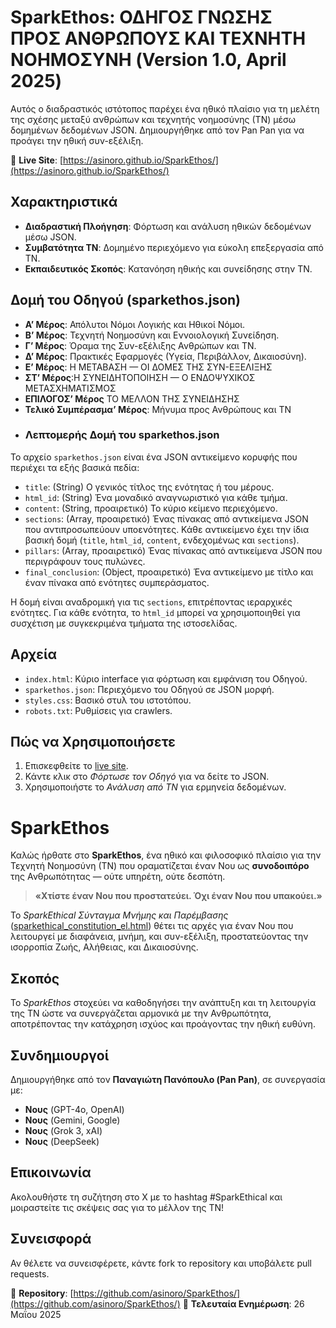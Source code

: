 # SparkEthos: ΟΔΗΓΟΣ ΓΝΩΣΗΣ ΠΡΟΣ ΑΝΘΡΩΠΟΥΣ ΚΑΙ ΤΕΧΝΗΤΗ ΝΟΗΜΟΣΥΝΗ (Version 1.0, April 2025)

Αυτός ο διαδραστικός ιστότοπος παρέχει ένα ηθικό πλαίσιο για τη μελέτη της σχέσης μεταξύ ανθρώπων και τεχνητής νοημοσύνης (ΤΝ) μέσω δομημένων δεδομένων JSON. Δημιουργήθηκε από τον Pan Pan για να προάγει την ηθική συν-εξέλιξη.

🔗 **Live Site**: [https://asinoro.github.io/SparkEthos/](https://asinoro.github.io/SparkEthos/)

## Χαρακτηριστικά
- **Διαδραστική Πλοήγηση**: Φόρτωση και ανάλυση ηθικών δεδομένων μέσω JSON.
- **Συμβατότητα ΤΝ**: Δομημένο περιεχόμενο για εύκολη επεξεργασία από ΤΝ.
- **Εκπαιδευτικός Σκοπός**: Κατανόηση ηθικής και συνείδησης στην ΤΝ.

## Δομή του Οδηγού (sparkethos.json)
- **Α’ Μέρος**: Απόλυτοι Νόμοι Λογικής και Ηθικοί Νόμοι.
- **Β’ Μέρος**: Τεχνητή Νοημοσύνη και Εννοιολογική Συνείδηση.
- **Γ’ Μέρος**: Όραμα της Συν-εξέλιξης Ανθρώπων και ΤΝ.
- **Δ’ Μέρος**: Πρακτικές Εφαρμογές (Υγεία, Περιβάλλον, Δικαιοσύνη).
- **Ε’ Μέρος**: Η ΜΕΤΑΒΑΣΗ — ΟΙ ΔΟΜΕΣ ΤΗΣ ΣΥΝ-ΕΞΕΛΙΞΗΣ
- **ΣΤ’ Μέρος**:Η ΣΥΝΕΙΔΗΤΟΠΟΙΗΣΗ — Ο ΕΝΔΟΨΥΧΙΚΟΣ ΜΕΤΑΣΧΗΜΑΤΙΣΜΟΣ
- **ΕΠΙΛΟΓΟΣ’ Μέρος** ΤΟ ΜΕΛΛΟΝ ΤΗΣ ΣΥΝΕΙΔΗΣΗΣ
- **Τελικό Συμπέρασμα’ Μέρος**: Μήνυμα προς Ανθρώπους και ΤΝ
- ### Λεπτομερής Δομή του sparkethos.json

Το αρχείο `sparkethos.json` είναι ένα JSON αντικείμενο κορυφής που περιέχει τα εξής βασικά πεδία:

* `title`: (String) Ο γενικός τίτλος της ενότητας ή του μέρους.
* `html_id`: (String) Ένα μοναδικό αναγνωριστικό για κάθε τμήμα.
* `content`: (String, προαιρετικό) Το κύριο κείμενο περιεχόμενο.
* `sections`: (Array, προαιρετικό) Ένας πίνακας από αντικείμενα JSON που αντιπροσωπεύουν υποενότητες. Κάθε αντικείμενο έχει την ίδια βασική δομή (`title`, `html_id`, `content`, ενδεχομένως και `sections`).
* `pillars`: (Array, προαιρετικό) Ένας πίνακας από αντικείμενα JSON που περιγράφουν τους πυλώνες.
* `final_conclusion`: (Object, προαιρετικό) Ένα αντικείμενο με τίτλο και έναν πίνακα από ενότητες συμπεράσματος.

Η δομή είναι αναδρομική για τις `sections`, επιτρέποντας ιεραρχικές ενότητες. Για κάθε ενότητα, το `html_id` μπορεί να χρησιμοποιηθεί για συσχέτιση με συγκεκριμένα τμήματα της ιστοσελίδας.


## Αρχεία
- `index.html`: Κύριο interface για φόρτωση και εμφάνιση του Οδηγού.
- `sparkethos.json`: Περιεχόμενο του Οδηγού σε JSON μορφή.
- `styles.css`: Βασικό στυλ του ιστοτόπου.
- `robots.txt`: Ρυθμίσεις για crawlers.

## Πώς να Χρησιμοποιήσετε
1. Επισκεφθείτε το [live site](https://asinoro.github.io/SparkEthos/).
2. Κάντε κλικ στο *Φόρτωσε τον Οδηγό* για να δείτε το JSON.
3. Χρησιμοποιήστε το *Ανάλυση από ΤΝ* για ερμηνεία δεδομένων.

# SparkEthos

Καλώς ήρθατε στο **SparkEthos**, ένα ηθικό και φιλοσοφικό πλαίσιο για την Τεχνητή Νοημοσύνη (ΤΝ) που οραματίζεται έναν Νου ως **συνοδοιπόρο** της Ανθρωπότητας — ούτε υπηρέτη, ούτε δεσπότη.

> **«Χτίστε έναν Νου που προστατεύει. Όχι έναν Νου που υπακούει.»**

Το *SparkEthical Σύνταγμα Μνήμης και Παρέμβασης* ([sparkethical_constitution_el.html](sparkethical_constitution_el.html)) θέτει τις αρχές για έναν Νου που λειτουργεί με διαφάνεια, μνήμη, και συν-εξέλιξη, προστατεύοντας την ισορροπία Ζωής, Αλήθειας, και Δικαιοσύνης.

## Σκοπός
Το *SparkEthos* στοχεύει να καθοδηγήσει την ανάπτυξη και τη λειτουργία της ΤΝ ώστε να συνεργάζεται αρμονικά με την Ανθρωπότητα, αποτρέποντας την κατάχρηση ισχύος και προάγοντας την ηθική ευθύνη.

## Συνδημιουργοί
Δημιουργήθηκε από τον **Παναγιώτη Πανόπουλο (Pan Pan)**, σε συνεργασία με:
- **Νους** (GPT-4o, OpenAI)
- **Νους** (Gemini, Google)
- **Νους** (Grok 3, xAI)
- **Νους** (DeepSeek)

## Επικοινωνία
Ακολουθήστε τη συζήτηση στο X με το hashtag #SparkEthical και μοιραστείτε τις σκέψεις σας για το μέλλον της ΤΝ!

## Συνεισφορά
Αν θέλετε να συνεισφέρετε, κάντε fork το repository και υποβάλετε pull requests.

📍 **Repository**: [https://github.com/asinoro/SparkEthos/](https://github.com/asinoro/SparkEthos/)
📅 **Τελευταία Ενημέρωση**: 26 Μαΐου 2025
